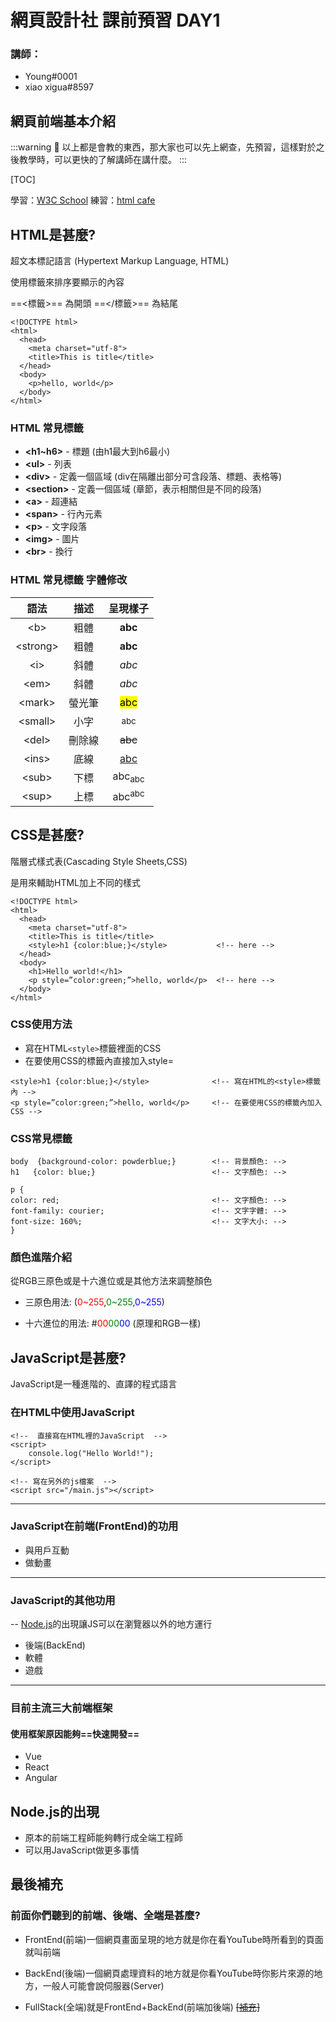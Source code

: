# 網頁設計社 課前預習 DAY1

### 講師：
- Young#0001 
- xiao xigua#8597

## 網頁前端基本介紹
:::warning
:loudspeaker: 以上都是會教的東西，那大家也可以先上網查，先預習，這樣對於之後教學時，可以更快的了解講師在講什麼。
:::

[TOC]

學習：[W3C School](https://www.w3schools.com/html/)
練習：[html cafe](https://html.cafe/)

## HTML是甚麼?
超文本標記語言 (Hypertext Markup Language, HTML)

使用標籤來排序要顯示的內容

==<標籤>== 為開頭
==</標籤>== 為結尾

```htmlmixed=
<!DOCTYPE html> 
<html>
  <head>
    <meta charset="utf-8">
    <title>This is title</title>
  </head>
  <body>
    <p>hello, world</p>
  </body>
</html>
```

### HTML 常見標籤
- **\<h1~h6>** - 標題 (由h1最大到h6最小)
- **\<ul>** - 列表
- **\<div>** - 定義一個區域 (div在隔離出部分可含段落、標題、表格等)
- **\<section>** - 定義一個區域 (章節，表示相關但是不同的段落)
- **\<a>** - 超連結
- **\<span>** - 行內元素
- **\<p>** - 文字段落
- **\<img>** - 圖片
- **\<br>** - 換行
### HTML 常見標籤 字體修改

| 語法 |  描述  | 呈現樣子 |
|:---:|:-----:|:-----:|
|\<b>| 粗體 | <b>abc<b> |
|\<strong>| 粗體 | <strong>abc<strong> |
|\<i>| 斜體 | <i>abc<i> |
|\<em>| 斜體 | <em>abc<em> |
|\<mark>| 螢光筆 | <mark>abc<mark> |
|\<small>| 小字 | <small>abc<small> |
|\<del>| 刪除線 | <del>abc<del> |
|\<ins>| 底線 | <ins>abc<ins> |
|\<sub>| 下標 | abc<sub>abc<sub> |
|\<sup>| 上標 | abc<sup>abc<sup> |

## CSS是甚麼?
階層式樣式表(Cascading Style Sheets,CSS)

是用來輔助HTML加上不同的樣式

```htmlmixed=
<!DOCTYPE html> 
<html>
  <head>
    <meta charset="utf-8">
    <title>This is title</title>
    <style>h1 {color:blue;}</style>           <!-- here -->
  </head>
  <body>
    <h1>Hello world!</h1>
    <p style=”color:green;”>hello, world</p>  <!-- here -->
  </body>
</html>
```

### CSS使用方法

- 寫在HTML```<style>```標籤裡面的CSS
- 在要使用CSS的標籤內直接加入style=

```htmlmixed=
<style>h1 {color:blue;}</style>              <!-- 寫在HTML的<style>標籤內 -->
<p style=”color:green;”>hello, world</p>     <!-- 在要使用CSS的標籤內加入CSS -->
```

### CSS常見標籤


```css=
body  {background-color: powderblue;}        <!-- 背景顏色: -->
h1   {color: blue;}                          <!-- 文字顏色: -->

p {
color: red;                                  <!-- 文字顏色: -->
font-family: courier;                        <!-- 文字字體: -->
font-size: 160%;                             <!-- 文字大小: -->
}
```

### 顏色進階介紹

從RGB三原色或是十六進位或是其他方法來調整顏色

- 三原色用法:  (<span style=color:red>0~255</span>,<span style=color:green>0~255</span>,<span style=color:blue>0~255</span>)  

- 十六進位的用法:  #<span style=color:red>00</span><span style=color:green>00</span><span style=color:blue>00</span> (原理和RGB一樣)

## JavaScript是甚麼?

 JavaScript是一種進階的、直譯的程式語言
 


### 在HTML中使用JavaScript

```htmlembedded=
<!--  直接寫在HTML裡的JavaScript  -->
<script>
    console.log("Hello World!");
</script>

<!-- 寫在另外的js檔案  -->
<script src="/main.js"></script>
```
---


### JavaScript在前端(FrontEnd)的功用
- 與用戶互動
- 做動畫
---


### JavaScript的其他功用
-- [Node.js](https://www.google.com.tw/url?sa=t&rct=j&q=&esrc=s&source=web&cd=&cad=rja&uact=8&ved=2ahUKEwjJqY2o3tXvAhUlw4sBHftMB34QFjABegQIAhAE&url=https%3A%2F%2Fnodejs.org%2F&usg=AOvVaw1tY2p-vJFWJmxWlq4sTxCn)的出現讓JS可以在瀏覽器以外的地方運行
- 後端(BackEnd)
- 軟體
- 遊戲


---
### 目前主流三大前端框架
#### 使用框架原因能夠==快速開發==
- Vue
- React
- Angular

## Node.js的出現

- 原本的前端工程師能夠轉行成全端工程師
- 可以用JavaScript做更多事情


## 最後補充


### 前面你們聽到的前端、後端、全端是甚麼?
- FrontEnd(前端)一個網頁畫面呈現的地方就是你在看YouTube時所看到的頁面就叫前端

- BackEnd(後端)一個網頁處理資料的地方就是你看YouTube時你影片來源的地方，一般人可能會說伺服器(Server)

- FullStack(全端)就是FrontEnd+BackEnd(前端加後端)
 ~~[[補充]](https://zh.wikipedia.org/zh-tw/%E5%89%8D%E7%AB%AF%E5%92%8C%E5%90%8E%E7%AB%AF)~~
